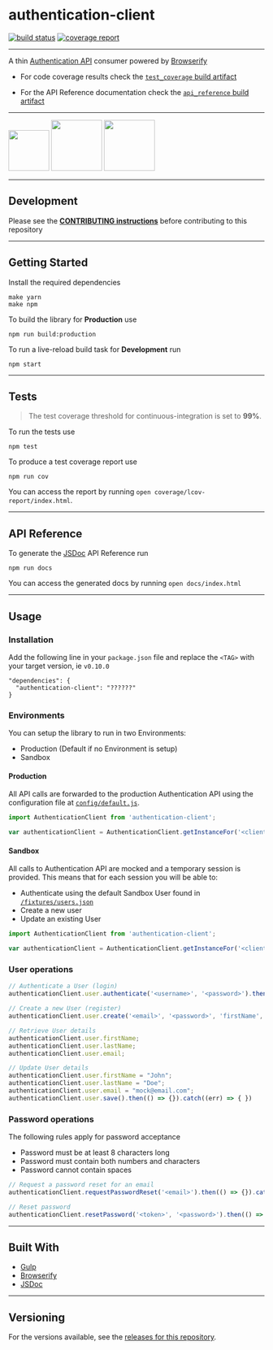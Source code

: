 # authentication-client

[![build status](https://gitlab.glispa.com/avocarrot/authentication-client/badges/master/build.svg)](https://gitlab.glispa.com/avocarrot/authentication-client/commits/master)  [![coverage report](https://gitlab.glispa.com/avocarrot/authentication-client/badges/master/coverage.svg)](https://gitlab.glispa.com/avocarrot/authentication-client/commits/master)


---

A thin <a href="https://gitlab.glispa.com/avocarrot/authentication-api" target="_blank"> Authentication API</a> consumer powered by [Browserify](https://github.com/substack/node-browserify)

- For code coverage results check the  [`test_coverage` build artifact](
https://gitlab.glispa.com/avocarrot/authentication-client/pipelines)

- For the API Reference documentation check the  [`api_reference` build artifact](
https://gitlab.glispa.com/avocarrot/authentication-client/pipelines)


---

<a href="https://github.com/gulpjs/gulp" target="_blank"><img src="https://cloud.githubusercontent.com/assets/1907604/15748124/467bdc4c-28e6-11e6-87a1-13683a6e8a1e.png" width ="80"/></a> <a href="https://github.com/substack/node-browserify" target="_blank"><img src="https://cloud.githubusercontent.com/assets/1907604/15990702/b75d94b2-30a4-11e6-97d1-4f4b623f27ec.jpg" width ="100"/></a> <a href="http://es6-features.org" target="_blank"><img src="https://cloud.githubusercontent.com/assets/1907604/21814827/47164abc-d763-11e6-929b-078a374a2abc.jpg" width ="100"/></a>

---

## Development

Please see the **[CONTRIBUTING instructions](https://gitlab.glispa.com/avocarrot/authentication-client/blob/master/CONTRIBUTING.md)** before contributing to this repository

---

## Getting Started

Install the required dependencies
```
make yarn
make npm
```

To build the library for **Production** use

```
npm run build:production
```

To run a live-reload build task for **Development** run

```
npm start
```


---

## Tests

> The test coverage threshold for continuous-integration is set to **99%**.

To run the tests use

```
npm test
```
To produce a test coverage report use

```
npm run cov
```
You can access the report by running `open coverage/lcov-report/index.html`.

---

## API Reference

To generate the [JSDoc](http://usejsdoc.org/) API Reference run
```
npm run docs
```
You can access the generated docs by running `open docs/index.html`

---

## Usage

### Installation
Add the following line in your `package.json` file and replace the `<TAG>` with your target version, ie `v0.10.0`
```
"dependencies": {
  "authentication-client": "??????"
}
```

### Environments

You can setup the library to run in two Environments:
- Production (Default if no Environment is setup)
- Sandbox


#### Production
All API calls are forwarded to the production Authentication API using the configuration file at [`config/default.js`](https://gitlab.glispa.com/avocarrot/authentication-client/blob/master/config/default.js).

```javascript
import AuthenticationClient from 'authentication-client';

var authenticationClient = AuthenticationClient.getInstanceFor('<client_id>', '<client_secret>', AuthenticationClient.Environment.Production);

```
#### Sandbox
All calls to Authentication API are mocked and a temporary session is provided. This means that for each session you will be able to:
- Authenticate using the default Sandbox User found in [`/fixtures/users.json`](https://gitlab.glispa.com/avocarrot/authentication-client/blob/master/fixtures/users.json)
- Create a new user
- Update an existing User



```javascript
import AuthenticationClient from 'authentication-client';

var authenticationClient = AuthenticationClient.getInstanceFor('<client_id>', '<client_secret>', AuthenticationClient.Environment.Sandbox);
```


### User operations

```javascript
// Authenticate a User (login)
authenticationClient.user.authenticate('<username>', '<password>').then(() => {}).catch((err) => {})

// Create a new User (register)
authenticationClient.user.create('<email>', '<password>', 'firstName', 'lastName').then(() => {}).catch((err) => {})

// Retrieve User details
authenticationClient.user.firstName;
authenticationClient.user.lastName;
authenticationClient.user.email;

// Update User details
authenticationClient.user.firstName = "John";
authenticationClient.user.lastName = "Doe";
authenticationClient.user.email = "mock@email.com";
authenticationClient.user.save().then(() => {}).catch((err) => { })
```

### Password operations

The following rules apply for password acceptance
- Password must be at least 8 characters long
- Password must contain both numbers and characters
- Password cannot contain spaces

```javascript
// Request a password reset for an email
authenticationClient.requestPasswordReset('<email>').then(() => {}).catch((err) => { })

// Reset password
authenticationClient.resetPassword('<token>', '<password>').then(() => {}).catch((err) => { })

```

---

## Built With

* [Gulp](http://gulpjs.com/)
* [Browserify](https://github.com/substack/node-browserify)
* [JSDoc](http://usejsdoc.org/)


---

## Versioning

For the versions available, see the [releases for this repository](https://gitlab.glispa.com/avocarrot/authentication-client/tags).
